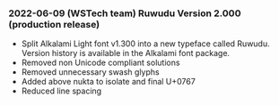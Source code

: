 
### 2022-06-09 (WSTech team) Ruwudu Version 2.000 (production release)

- Split Alkalami Light font v1.300 into a new typeface called Ruwudu. Version history is available in the Alkalami font package.
- Removed non Unicode compliant solutions
- Removed unnecessary swash glyphs
- Added above nukta to isolate and final U+0767
- Reduced line spacing
